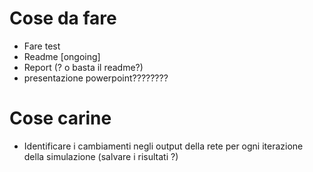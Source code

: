 
# Cose da fare
- Fare test
- Readme [ongoing]
- Report (? o basta il readme?)
- presentazione powerpoint????????

# Cose carine
- Identificare i cambiamenti negli output della rete per ogni iterazione della simulazione (salvare i risultati ?)
